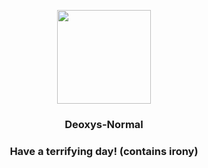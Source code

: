 <p align="center">
    <img src="https://raw.githubusercontent.com/PokeAPI/sprites/master/sprites/pokemon/386.png" width="150" height="150">
</p>
<h3 align="center"> <b>Deoxys-Normal</b></h3>
<h3 align="center">Have a terrifying day! (contains irony)</h3>
